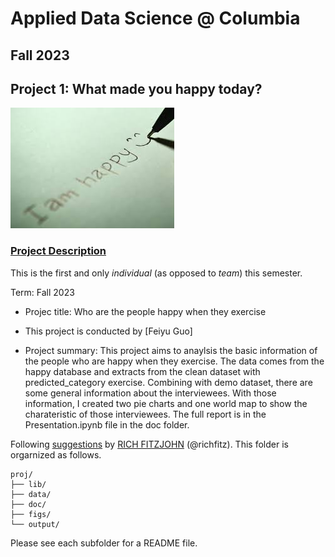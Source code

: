 # Applied Data Science @ Columbia
## Fall 2023
## Project 1: What made you happy today?

![image](figs/title.jpeg)

### [Project Description](doc/Proj1_desc.md)
This is the first and only *individual* (as opposed to *team*) this semester. 

Term: Fall 2023

+ Projec title: Who are the people happy when they exercise
+ This project is conducted by [Feiyu Guo]

+ Project summary: This project aims to anaylsis the basic information of the people who are happy when they exercise. The data comes from the happy database and extracts from the clean dataset with predicted_category exercise. Combining with demo dataset, there are some general information about the interviewees. With those information, I created two pie charts and one world map to show the charateristic of those interviewees. The full report is in the Presentation.ipynb file in the doc folder.

Following [suggestions](http://nicercode.github.io/blog/2013-04-05-projects/) by [RICH FITZJOHN](http://nicercode.github.io/about/#Team) (@richfitz). This folder is orgarnized as follows.

```
proj/
├── lib/
├── data/
├── doc/
├── figs/
└── output/
```

Please see each subfolder for a README file.
